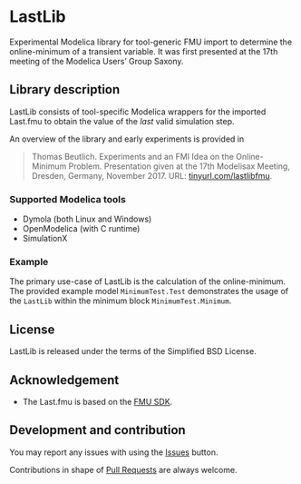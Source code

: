 # LastLib

Experimental Modelica library for tool-generic FMU import to determine the online-minimum of a transient variable.
It was first presented at the 17th meeting of the Modelica Users’ Group Saxony.

## Library description

LastLib consists of tool-specific Modelica wrappers for the imported Last.fmu to obtain the value of the _last_ valid simulation step.

An overview of the library and early experiments is provided in

> Thomas Beutlich. Experiments and an FMI Idea on the Online-Minimum Problem. Presentation given at the 17th Modelisax Meeting, Dresden, Germany, November 2017. URL: [tinyurl.com/lastlibfmu](https://tinyurl.com/lastlibfmu).

### Supported Modelica tools

* Dymola (both Linux and Windows)
* OpenModelica (with C runtime)
* SimulationX

### Example

The primary use-case of LastLib is the calculation of the online-minimum.
The provided example model `MinimumTest.Test` demonstrates the usage of the `LastLib` within the minimum block `MinimumTest.Minimum`.

## License

LastLib is released under the terms of the Simplified BSD License.

## Acknowledgement

* The Last.fmu is based on the [FMU SDK](https://github.com/qtronic/fmusdk).

## Development and contribution

You may report any issues with using the [Issues](../../issues) button.

Contributions in shape of [Pull Requests](../../pulls) are always welcome.
